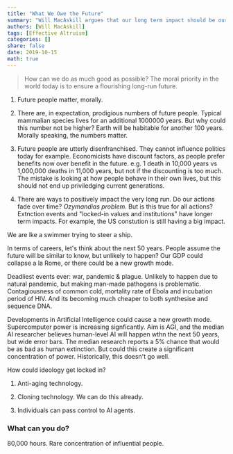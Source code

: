 ```yaml
---
title: "What We Owe the Future"
summary: "Will MacAskill argues that our long term impact should be our most important moral consideration."
authors: [Will MacAskill]
tags: [Effective Altruism]
categories: []
share: false
date: 2019-10-15
math: true
---
```


> How can we do as much good as possible? The moral priority in the world today is to ensure a flourishing long-run future. 

1. Future people matter, morally. 

2. There are, in expectation, prodigious numbers of future people. Typical mammalian species lives for an additional 1000000 years. But why could this number not be higher? Earth will be habitable for another 100 years. Morally speaking, the numbers matter. 

3. Future people are utterly disenfranchised. They cannot influence politics today for example. Economicists have discount factors, as people prefer benefits now over benefit in the future. e.g. 1 death in 10,000 years vs 1,000,000 deaths in 11,000 years, but not if the discounting is too much. The mistake is looking at how people behave in their own lives, but this should not end up priviledging current generations. 

4. There are ways to positively impact the very long run. Do our actions fade over time? *Ozymandias problem*. But is this true for all actions? Extnction events and "locked-in values and institutions" have longer term impacts. For example, the US constution is still having a big impact. 

We are lke a swimmer trying to steer a ship.

In terms of careers, let's think about the next 50 years. People assume the future will be similar to know, but unlikely to happen? Our GDP could collapse a la Rome, or there could be a new growth mode. 

Deadliest events ever: war, pandemic & plague. Unlikely to happen due to natural pandemic, but making man-made pathogens is problematic. Contagiousness of common cold, mortality rate of Ebola and incubation period of HIV. And its becoming much cheaper to both synthesise and sequence DNA. 

Developments in Artificial Intelligence could cause a new growth mode. Supercomputer power is increasing signficantly. Aim is AGI, and the median AI researcher believes human-level AI will happen wthn the next 50 years, but wide error bars. The median research reports a 5% chance that would be as bad as human extinction. But could this create a significant concentration of power. Historically, this doesn't go well. 

How could ideology get locked in?

1. Anti-aging technology.

2. Cloning technology. We can do this already. 

3. Individuals can pass control to AI agents. 

### What can you do?
80,000 hours. Rare concentration of influential people. 